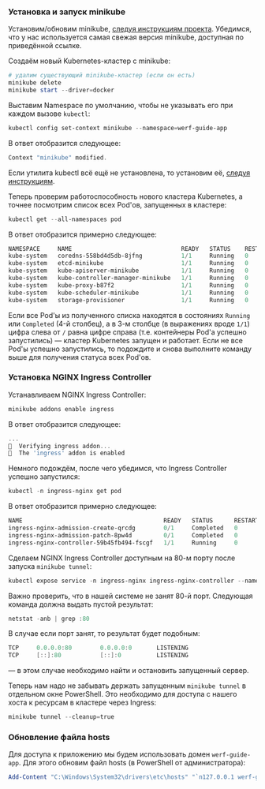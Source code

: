 ### Установка и запуск minikube

Установим/обновим minikube, [следуя инструкциям проекта](https://minikube.sigs.k8s.io/docs/start/). Убедимся, что у нас используется самая свежая версия minikube, доступная по приведённой ссылке.

Создаём новый Kubernetes-кластер с minikube:
```powershell
# удалим существующий minikube-кластер (если он есть)
minikube delete
minikube start --driver=docker
```

Выставим Namespace по умолчанию, чтобы не указывать его при каждом вызове `kubectl`:
```powershell
kubectl config set-context minikube --namespace=werf-guide-app
```

В ответ отобразится следующее:
```powershell
Context "minikube" modified.
```

Если утилита kubectl всё ещё не установлена, то установим её, [следуя инструкциям](https://kubernetes.io/docs/tasks/tools/install-kubectl-windows/).

Теперь проверим работоспособность нового кластера Kubernetes, а точнее посмотрим список всех Pod'ов, запущенных в кластере:
```powershell
kubectl get --all-namespaces pod
```

В ответ отобразится примерно следующее:
```powershell
NAMESPACE     NAME                               READY   STATUS    RESTARTS   AGE
kube-system   coredns-558bd4d5db-8jfng           1/1     Running   0          48s
kube-system   etcd-minikube                      1/1     Running   0          61s
kube-system   kube-apiserver-minikube            1/1     Running   0          54s
kube-system   kube-controller-manager-minikube   1/1     Running   0          54s
kube-system   kube-proxy-b87f2                   1/1     Running   0          48s
kube-system   kube-scheduler-minikube            1/1     Running   0          65s
kube-system   storage-provisioner                1/1     Running   0          56s
```

Если все Pod'ы из полученного списка находятся в состояниях `Running` или `Completed` (4-й столбец), а в 3-м столбце (в выражениях вроде `1/1`) цифра слева от `/` равна цифре справа (т.е. контейнеры Pod'а успешно запустились) — кластер Kubernetes запущен и работает. Если не все Pod'ы успешно запустились, то подождите и снова выполните команду выше для получения статуса всех Pod'ов.

### Установка NGINX Ingress Controller

Устанавливаем NGINX Ingress Controller:
```powershell
minikube addons enable ingress
```

В ответ отобразится следующее:
```powershell
...
🔎  Verifying ingress addon...
🌟  The 'ingress' addon is enabled
```

Немного подождём, после чего убедимся, что Ingress Controller успешно запустился:
```powershell
kubectl -n ingress-nginx get pod
```

В ответ отобразится примерно следующее:
```powershell
NAME                                        READY   STATUS      RESTARTS   AGE
ingress-nginx-admission-create-qrcdg        0/1     Completed   0          8m12s
ingress-nginx-admission-patch-8pw4d         0/1     Completed   0          8m12s
ingress-nginx-controller-59b45fb494-fscgf   1/1     Running     0          8m12s
```

Сделаем NGINX Ingress Controller доступным на 80-м порту после запуска `minikube tunnel`:
```powershell
kubectl expose service -n ingress-nginx ingress-nginx-controller --name ingress-nginx-controller-lb --type LoadBalancer --port 80 --target-port http
```

Важно проверить, что в нашей системе не занят 80-й порт. Следующая команда должна выдать пустой результат:
```powershell
netstat -anb | grep :80
```

В случае если порт занят, то результат будет подобным:

```powershell
TCP     0.0.0.0:80        0.0.0.0:0       LISTENING
TCP     [::]:80           [::]:0          LISTENING
```

— в этом случае необходимо найти и остановить запущенный сервер.

Теперь нам надо не забывать держать запущенным `minikube tunnel` в отдельном окне PowerShell. Это необходимо для доступа с нашего хоста к ресурсам в кластере через Ingress:
```powershell
minikube tunnel --cleanup=true
```

### Обновление файла hosts

Для доступа к приложению мы будем использовать домен `werf-guide-app`. Для этого обновим файл hosts (в PowerShell от администратора):
```powershell
Add-Content "C:\Windows\System32\drivers\etc\hosts" "`n127.0.0.1 werf-guide-app"
```
